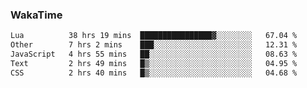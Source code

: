 ### WakaTime

<!--START_SECTION:waka-->

```txt
Lua          38 hrs 19 mins  ████████████████▓░░░░░░░░   67.04 %
Other        7 hrs 2 mins    ███░░░░░░░░░░░░░░░░░░░░░░   12.31 %
JavaScript   4 hrs 55 mins   ██░░░░░░░░░░░░░░░░░░░░░░░   08.63 %
Text         2 hrs 49 mins   █▒░░░░░░░░░░░░░░░░░░░░░░░   04.95 %
CSS          2 hrs 40 mins   █▒░░░░░░░░░░░░░░░░░░░░░░░   04.68 %
```

<!--END_SECTION:waka-->

